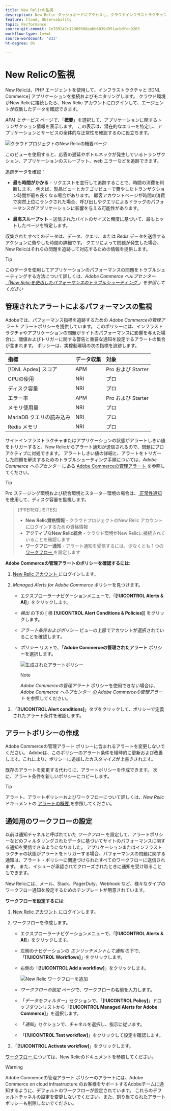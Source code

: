 ```yaml
---
title: New Relicの監視
description: New Relic ダッシュボードにアクセスし、クラウドインフラストラクチャプロジェクト上のAdobe Commerceからデータを分析する方法について説明します。
feature: Cloud, Observability
topic: Performance
source-git-commit: 1e789247c12009908eabb6039d951acbdfcc9263
workflow-type: tm+mt
source-wordcount: '833'
ht-degree: 0%

---
```


# New Relicの監視

New Relicは、PHP エージェントを使用して、インフラストラクチャと [!DNL Commerce] アプリケーションを接続およびモニタリングします。 クラウド環境がNew Relicに接続したら、New Relic アカウントにログインして、エージェントが収集したデータを確認できます。

_APM とサービス_ ページで、「**概要**」を選択して、アプリケーションに関するトランザクション情報を表示します。 この表示は、潜在的なエラーを特定し、アプリケーションとサービスの全体的な正常性を確認するのに役立ちます。

![ クラウドプロジェクトのNew Relicの概要ページ ](../../assets/new-relic/dashboard.png)

このビューを使用すると、応答の遅延やボトルネックが発生しているトランザクション、アプリケーションのスループット、web エラーなどを追跡できます。

追跡データを確認：

- **最も時間がかかる** - リクエストを並行して追跡することで、時間の消費を判断します。 例えば、製品ビューとカテゴリビューで費やしたトランザクション時間が最も長くなる場合があります。 顧客アカウントページが時間の消費で突然上位にランクされた場合、呼び出しやクエリによるドラッグのパフォーマンスがアプリケーションに影響を与える可能性があります。

- **最高スループット** – 送信されたバイトのサイズと頻度に基づいて、最もヒットしたページを特定します。

収集されたすべてのデータは、データ、クエリ、または _Redis_ データを送信するアクションに費やした時間の詳細です。 クエリによって問題が発生した場合、New Relicはそれらの問題を追跡して対応するための情報を提供します。

>[!TIP]
>
>このデータを使用してアプリケーションのパフォーマンスの問題をトラブルシューティングする方法について詳しくは、_Adobe Commerce ヘルプセンター [ 「New Relicを使用したパフォーマンスのトラブルシューティング ](https://experienceleague.adobe.com/docs/commerce-knowledge-base/kb/troubleshooting/miscellaneous/troubleshoot-performance-using-new-relic-on-magento-commerce.html?lang=ja)」を参照してください_

## 管理されたアラートによるパフォーマンスの監視

Adobeでは、パフォーマンス指標を追跡するための _Adobe Commerceの管理アラート_ アラートポリシーを提供しています。 このポリシーには、インフラストラクチャやアプリケーションの問題がサイトのパフォーマンスに影響を与えた場合に、閾値およびトリガーに関する警告と重要な通知を設定するアラートの集合が含まれます。 ポリシーは、実稼動環境の次の指標を追跡します。

| 指標 | データ収集 | 対象 |
|:-------------------|:----------------|:----------------|
| [!DNL Apdex] スコア | APM | Pro および Starter |
| CPUの使用 | NRI | プロ |
| ディスク容量 | NRI | プロ |
| エラー率 | APM | Pro および Starter |
| メモリ使用量 | NRI | プロ |
| MariaDB クエリの読み込み | NRI | プロ |
| Redis メモリ | NRI | プロ |

サイトインフラストラクチャまたはアプリケーションの状態がアラートしきい値をトリガーすると、New Relicからアラート通知が送信されるので、問題にプロアクティブに対処できます。 アラートしきい値の詳細と、アラートをトリガーした問題を解決するためのトラブルシューティング手順については、_Adobe Commerce ヘルプセンター_ にある [Adobe Commerceの管理アラート ](https://experienceleague.adobe.com/docs/commerce-knowledge-base/kb/support-tools/managed-alerts/managed-alerts-for-magento-commerce.html?lang=ja) を参照してください。

>[!TIP]
>
>Pro ステージング環境および統合環境とスターター環境の場合は、[ 正常性通知 ](../integrations/health-notifications.md) を使用して、ディスク容量を監視します。

>[!PREREQUISITES]
>
>- **New Relic資格情報** - クラウドプロジェクトのNew Relic アカウントにログインするための資格情報
>- **アクティブなNew Relic統合** - クラウド環境がNew Relicに接続されていることを確認します
>- **ワークフロー通知** - アラート通知を受信するには、少なくとも 1 つの [ ワークフロー ](#set-up-a-workflow-for-notifications) を設定します

**Adobe Commerceの管理アラートのポリシーを確認するには**:

1. [New Relic アカウント ](https://login.newrelic.com/login) にログインします。

1. _Managed Alerts for Adobe Commerce_ ポリシーを見つけます。

   - エクスプローラーナビゲーションメニューで、「**[!UICONTROL Alerts & AI]**」をクリックします。

   - _検出_ の下の [ 検 **[!UICONTROL Alert Conditions & Policies]**] をクリックします。

   - _アラート条件およびポリシー_ ビューの上部でアカウントが選択されていることを確認します。

   - _ポリシー_ リストで、「**Adobe Commerceの管理されたアラート** ポリシーを選択します。

     ![ 生成されたアラートポリシー ](../../assets/new-relic/managed-alerts-policy.png)

     >[!NOTE]
     >
     >_Adobe Commerceの管理アラート_ ポリシーを使用できない場合は、_Adobe Commerce ヘルプセンター [ の ](https://experienceleague.adobe.com/docs/commerce-knowledge-base/kb/support-tools/managed-alerts/managed-alerts-for-magento-commerce.html?lang=ja)Adobe Commerceの管理アラート_ を参照してください。

1. 「**[!UICONTROL Alert conditions]**」タブをクリックして、ポリシーで定義されたアラート条件を確認します。

## アラートポリシーの作成

Adobe Commerceの管理アラート ポリシーに含まれるアラートを変更しないでください。 Adobeは、このポリシーのアラート条件を経時的に更新および改善します。これにより、ポリシーに追加したカスタマイズが上書きされます。

既存のアラートを変更する代わりに、アラートポリシーを作成できます。 次に、アラート条件を新しいポリシーにコピーします。

>[!TIP]
>
>アラート、アラートポリシーおよびワークフローについて詳しくは、_New Relic_ ドキュメントの [ アラートの概要 ](https://docs.newrelic.com/docs/alerts/overview/) を参照してください。

## 通知用のワークフローの設定

以前は通知チャネルと呼ばれていた _ワークフロー_ を設定して、アラートポリシーなどのフィルタリングされたデータに基づいてサイトのパフォーマンスに関する通知を受信できるようになりました。 アプリケーションまたはインフラストラクチャの状態がアラートをトリガーする場合、パフォーマンスの問題に関する通知は、アラート・ポリシーに関連づけられたすべてのワークフローに送信されます。 また、イシューが承認されてクローズされたときに通知を受け取ることもできます。

New Relicには、メール、Slack、PagerDuty、Webhook など、様々なタイプのワークフロー通知を設定するためのテンプレートが用意されています。

**ワークフローを設定するには**:

1. [New Relic アカウント ](https://login.newrelic.com/login) にログインします。

1. ワークフローを作成します。

   - エクスプローラーナビゲーションメニューで、「**[!UICONTROL Alerts & AI]**」をクリックします。

   - 左側のナビゲーションの _エンリッチメントして通知_ の下で、「**[!UICONTROL Workflows]**」をクリックします。

   - 右側の「**[!UICONTROL Add a workflow]**」をクリックします。

     ![New Relic ワークフローを追加 ](../../assets/new-relic/add-a-workflow.png)

   - _ワークフローの設定_ ページで、ワークフローの名前を入力します。

   - 「_データをフィルター_」セクションで、「**[!UICONTROL Policy]**」ドロップダウンリストから「**[!UICONTROL Managed Alerts for Adobe Commerce]**」を選択します。

   - 「_通知_」セクションで、チャネルを選択し、指示に従います。

   - 「**[!UICONTROL Test workflow]**」をクリックして設定を確認します。

1. 「**[!UICONTROL Activate workflow]**」をクリックします。

[ ワークフロー ](https://docs.newrelic.com/docs/alerts-applied-intelligence/applied-intelligence/incident-workflows/incident-workflows/) については、New Relicのドキュメントを参照してください。

>[!WARNING]
>
>Adobe Commerceの管理アラート ポリシーのアラートには、Adobe Commerce on cloud infrastructure のお客様をサポートするAdobeチームに通知するように、デフォルトのワークフローが設定されています。 これらのデフォルトチャネルの設定を変更しないでください。また、割り当てられたアラートポリシーも削除しないでください。
